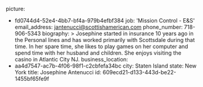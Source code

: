 picture:
  - fd0744d4-52e4-4bb7-bf4a-979b4efbf384
job: 'Mission Control - E&S'
email_address: jantenucci@scottishamerican.com
phone_number: 718-906-5343
biography: >
  Josephine started in insurance 10 years ago in the Personal lines and has worked primarily with
  Scottsdale during that time. In her spare time, she likes to play games on her computer and spend
  time with her husband and children. She enjoys visiting the casino in Atlantic City NJ.
business_location:
  - aa4d7547-ac7b-4f06-98f1-c2cbfefa34bc
city: Staten Island
state: New York
title: Josephine Antenucci
id: 609ecd21-d133-443d-be22-1455bf65fe9f

